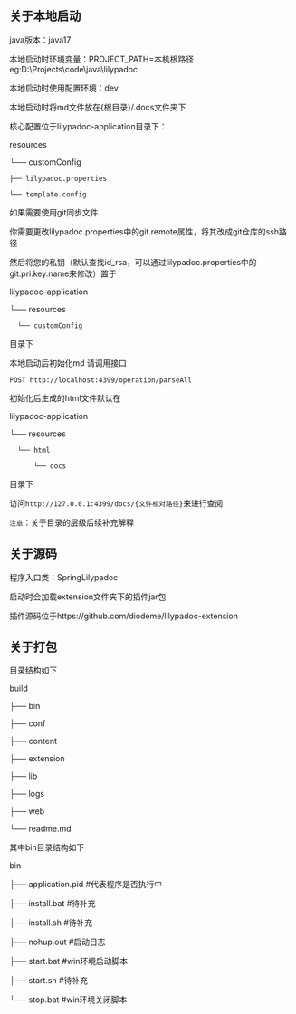## 关于本地启动
java版本：java17

本地启动时环境变量：PROJECT_PATH=本机根路径 eg:D:\Projects\code\java\lilypadoc

本地启动时使用配置环境：dev

本地启动时将md文件放在{根目录}/.docs文件夹下

核心配置位于lilypadoc-application目录下：

resources

└── customConfig

    ├── lilypadoc.properties
    
    └── template.config

如果需要使用git同步文件

你需要更改lilypadoc.properties中的git.remote属性，将其改成git仓库的ssh路径

然后将您的私钥（默认查找id_rsa，可以通过lilypadoc.properties中的git.pri.key.name来修改）置于

lilypadoc-application

  └── resources
  
      └── customConfig

目录下

本地启动后初始化md 请调用接口
```shell
POST http://localhost:4399/operation/parseAll
```
初始化后生成的html文件默认在

lilypadoc-application

  └── resources
  
      └── html
      
          └── docs
目录下

访问`http://127.0.0.1:4399/docs/{文件相对路径}`来进行查阅

`注意`：关于目录的层级后续补充解释

## 关于源码
程序入口类：SpringLilypadoc

启动时会加载extension文件夹下的插件jar包

插件源码位于https://github.com/diodeme/lilypadoc-extension

## 关于打包

目录结构如下

build

├── bin

├── conf

├── content

├── extension

├── lib

├── logs

├── web

└── readme.md

其中bin目录结构如下

bin

├── application.pid  #代表程序是否执行中

├── install.bat #待补充

├── install.sh #待补充

├── nohup.out #启动日志

├── start.bat #win环境启动脚本

├── start.sh #待补充

└── stop.bat #win环境关闭脚本




